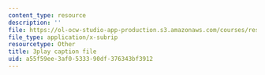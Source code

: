 ```yaml
---
content_type: resource
description: ''
file: https://ol-ocw-studio-app-production.s3.amazonaws.com/courses/res-15-003-shaping-the-future-of-work-15-662x-spring-2016/a55f59ee3af0533390df376343bf3912_xDoe1HvHfbM.vtt
file_type: application/x-subrip
resourcetype: Other
title: 3play caption file
uid: a55f59ee-3af0-5333-90df-376343bf3912
---
```

